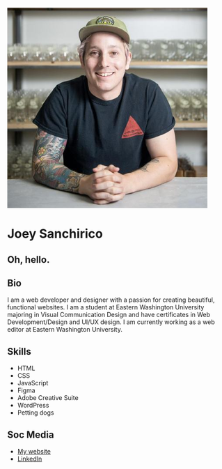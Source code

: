 ![JOEY. ME.](me.jpg)

# Joey Sanchirico

## Oh, hello.

## Bio  
I am a web developer and designer with a passion for creating beautiful, functional websites. I am a student at Eastern Washington University majoring in Visual Communication Design and have certificates in Web Development/Design and UI/UX design. I am currently working as a web editor at Eastern Washington University.

## Skills
- HTML
- CSS
- JavaScript
- Figma
- Adobe Creative Suite
- WordPress
- Petting dogs

## Soc Media
* [My website](https://joeysanchirico.netlify.app/)
* [LinkedIn](https://www.linkedin.com/in/joseph-sanchirico-606aba2a1/)



 



